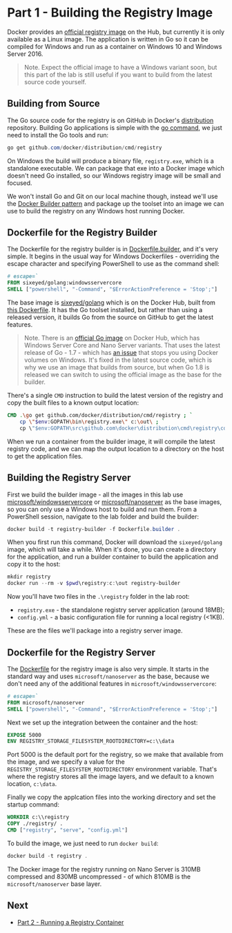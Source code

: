 # Part 1 - Building the Registry Image

Docker provides an [official registry image](https://hub.docker.com/_/registry/) on the Hub, but currently it is only available as a Linux image. The application is written in Go so it can be compiled for Windows and run as a container on Windows 10 and Windows Server 2016.

> Note. Expect the official image to have a Windows variant soon, but this part of the lab is still useful if you want to build from the latest source code yourself.

## Building from Source

The Go source code for the registry is on GitHub in Docker's [distribution](https://github.com/docker/distribution) repository. Building Go applications is simple with the [go command](https://golang.org/doc/articles/go_command.html), we just need to install the Go tools and run:

```PowerShell
go get github.com/docker/distribution/cmd/registry
```

On Windows the build will produce a binary file, `registry.exe`, which is a standalone executable. We can package that exe into a Docker image which doesn't need Go installed, so our Windows registry image will be small and focused.

We won't install Go and Git on our local machine though, instead we'll use the [Docker Builder pattern](http://blog.terranillius.com/post/docker_builder_pattern/) and package up the toolset into an image we can use to build the registry on any Windows host running Docker.

## Dockerfile for the Registry Builder

The Dockerfile for the registry builder is in [Dockerfile.builder](Dockerfile.builder), and it's very simple. It begins in the usual way for Windows Dockerfiles - overriding the escape character and specifying PowerShell to use as the command shell:

```Dockerfile
# escape=`
FROM sixeyed/golang:windowsservercore 
SHELL ["powershell", "-Command", "$ErrorActionPreference = 'Stop';"]
```

The base image is [sixeyed/golang](https://hub.docker.com/r/sixeyed/golang/) which is on the Docker Hub, built from [this Dockerfile](https://github.com/sixeyed/dockers-windows/blob/master/golang/Dockerfile). It has the Go toolset installed, but rather than using a released version, it builds Go from the source on GitHub to get the latest features.

> Note. There is an [official Go image](https://hub.docker.com/_/golang/) on Docker Hub, which has Windows Server Core and Nano Server variants. That uses the latest release of Go - 1.7 - which has [an issue](https://github.com/golang/go/issues/15978) that stops you using Docker volumes on Windows. It's fixed in the latest source code, which is why we use an image that builds from source, but when Go 1.8 is released we can switch to using the official image as the base for the builder.

There's a single `CMD` instruction to build the latest version of the registry and copy the built files to a known output location:

```Dockerfile
CMD .\go get github.com/docker/distribution/cmd/registry ; `    
    cp \"$env:GOPATH\bin\registry.exe\" c:\out\ ; `
    cp \"$env:GOPATH\src\github.com\docker\distribution\cmd\registry\config-example.yml\" c:\out\config.yml
```

When we run a container from the builder image, it will compile the latest registry code, and we can map the output location to a directory on the host to get the application files.

## Building the Registry Server

First we build the builder image - all the images in this lab use [microsoft/windowsservercore](https://hub.docker.com/r/microsoft/windowsservercore/) or [microsoft/nanoserver](https://hub.docker.com/r/microsoft/nanoserver/) as the base images, so you can only use a Windows host to build and run them. From a PowerShell session, navigate to the lab folder and build the builder:

```PowerShell 
docker build -t registry-builder -f Dockerfile.builder .
```

When you first run this command, Docker will download the `sixeyed/golang` image, which will take a while. When it's done, you can create a directory for the application, and run a builder container to build the application and copy it to the host:

```PowerShell
mkdir registry
docker run --rm -v $pwd\registry:c:\out registry-builder
```

Now you'll have two files in the `.\registry` folder in the lab root:

- `registry.exe` - the standalone registry server application (around 18MB);
- `config.yml` - a basic configuration file for running a local registry (<1KB).

These are the files we'll package into a registry server image.

## Dockerfile for the Registry Server

The [Dockerfile](Dockerfile) for the registry image is also very simple. It starts in the standard way and uses `microsoft/nanoserver` as the base, because we don't need any of the additional features in `microsoft/windowsservercore`:

```Dockerfile
# escape=`
FROM microsoft/nanoserver
SHELL ["powershell", "-Command", "$ErrorActionPreference = 'Stop';"]
```

Next we set up the integration between the container and the host:

```Dockerfile
EXPOSE 5000
ENV REGISTRY_STORAGE_FILESYSTEM_ROOTDIRECTORY=c:\\data
```

Port 5000 is the default port for the registry, so we make that available from the image, and we specify a value for the `REGISTRY_STORAGE_FILESYSTEM_ROOTDIRECTORY` environment variable. That's where the registry stores all the image layers, and we default to a known location, `c:\data`.

Finally we copy the applcation files into the working directory and set the startup command:

```Dockerfile
WORKDIR c:\\registry
COPY ./registry/ .
CMD ["registry", "serve", "config.yml"]
```

To build the image, we just need to run `docker build`:

```PowerShell
docker build -t registry .
```

The Docker image for the registry running on Nano Server is 310MB compressed and 830MB uncompressed - of which 810MB is the `microsoft/nanoserver` base layer. 

## Next

- [Part 2 - Running a Registry Container](part-2.md)